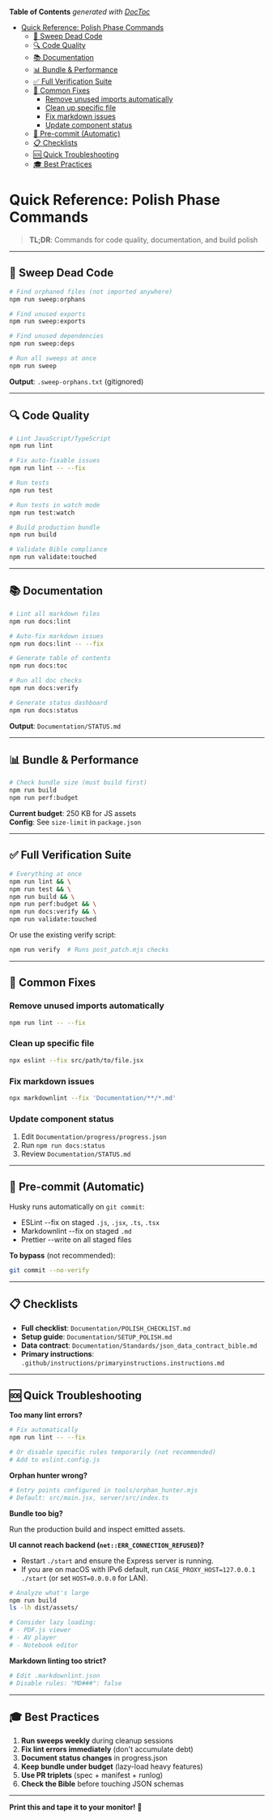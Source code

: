 <!-- START doctoc generated TOC please keep comment here to allow auto update -->
<!-- DON'T EDIT THIS SECTION, INSTEAD RE-RUN doctoc TO UPDATE -->
**Table of Contents**  *generated with [DocToc](https://github.com/thlorenz/doctoc)*

- [Quick Reference: Polish Phase Commands](#quick-reference-polish-phase-commands)
  - [🧹 Sweep Dead Code](#-sweep-dead-code)
  - [🔍 Code Quality](#-code-quality)
  - [📚 Documentation](#-documentation)
  - [📊 Bundle & Performance](#-bundle--performance)
  - [✅ Full Verification Suite](#-full-verification-suite)
  - [🎨 Common Fixes](#-common-fixes)
    - [Remove unused imports automatically](#remove-unused-imports-automatically)
    - [Clean up specific file](#clean-up-specific-file)
    - [Fix markdown issues](#fix-markdown-issues)
    - [Update component status](#update-component-status)
  - [🚦 Pre-commit (Automatic)](#-pre-commit-automatic)
  - [📋 Checklists](#-checklists)
  - [🆘 Quick Troubleshooting](#-quick-troubleshooting)
  - [🎓 Best Practices](#-best-practices)

<!-- END doctoc generated TOC please keep comment here to allow auto update -->

# Quick Reference: Polish Phase Commands

> **TL;DR**: Commands for code quality, documentation, and build polish

---

## 🧹 Sweep Dead Code

```bash
# Find orphaned files (not imported anywhere)
npm run sweep:orphans

# Find unused exports
npm run sweep:exports

# Find unused dependencies
npm run sweep:deps

# Run all sweeps at once
npm run sweep
```

**Output**: `.sweep-orphans.txt` (gitignored)

---

## 🔍 Code Quality

```bash
# Lint JavaScript/TypeScript
npm run lint

# Fix auto-fixable issues
npm run lint -- --fix

# Run tests
npm run test

# Run tests in watch mode
npm run test:watch

# Build production bundle
npm run build

# Validate Bible compliance
npm run validate:touched
```

---

## 📚 Documentation

```bash
# Lint all markdown files
npm run docs:lint

# Auto-fix markdown issues
npm run docs:lint -- --fix

# Generate table of contents
npm run docs:toc

# Run all doc checks
npm run docs:verify

# Generate status dashboard
npm run docs:status
```

**Output**: `Documentation/STATUS.md`

---

## 📊 Bundle & Performance

```bash
# Check bundle size (must build first)
npm run build
npm run perf:budget
```

**Current budget**: 250 KB for JS assets  
**Config**: See `size-limit` in `package.json`

---

## ✅ Full Verification Suite

```bash
# Everything at once
npm run lint && \
npm run test && \
npm run build && \
npm run perf:budget && \
npm run docs:verify && \
npm run validate:touched
```

Or use the existing verify script:

```bash
npm run verify  # Runs post_patch.mjs checks
```

---

## 🎨 Common Fixes

### Remove unused imports automatically

```bash
npm run lint -- --fix
```

### Clean up specific file

```bash
npx eslint --fix src/path/to/file.jsx
```

### Fix markdown issues

```bash
npx markdownlint --fix 'Documentation/**/*.md'
```

### Update component status

1. Edit `Documentation/progress/progress.json`
2. Run `npm run docs:status`
3. Review `Documentation/STATUS.md`

---

## 🚦 Pre-commit (Automatic)

Husky runs automatically on `git commit`:

- ESLint --fix on staged `.js`, `.jsx`, `.ts`, `.tsx`
- Markdownlint --fix on staged `.md`
- Prettier --write on all staged files

**To bypass** (not recommended):

```bash
git commit --no-verify
```

---

## 📋 Checklists

- **Full checklist**: `Documentation/POLISH_CHECKLIST.md`
- **Setup guide**: `Documentation/SETUP_POLISH.md`
- **Data contract**: `Documentation/Standards/json_data_contract_bible.md`
- **Primary instructions**: `.github/instructions/primaryinstructions.instructions.md`

---

## 🆘 Quick Troubleshooting

**Too many lint errors?**

```bash
# Fix automatically
npm run lint -- --fix

# Or disable specific rules temporarily (not recommended)
# Add to eslint.config.js
```

**Orphan hunter wrong?**

```bash
# Entry points configured in tools/orphan_hunter.mjs
# Default: src/main.jsx, server/src/index.ts
```

**Bundle too big?**

Run the production build and inspect emitted assets.

**UI cannot reach backend (`net::ERR_CONNECTION_REFUSED`)?**

- Restart `./start` and ensure the Express server is running.
- If you are on macOS with IPv6 default, run `CASE_PROXY_HOST=127.0.0.1 ./start` (or set `HOST=0.0.0.0` for LAN).

```bash
# Analyze what's large
npm run build
ls -lh dist/assets/

# Consider lazy loading:
# - PDF.js viewer
# - AV player
# - Notebook editor
```

**Markdown linting too strict?**

```bash
# Edit .markdownlint.json
# Disable rules: "MD###": false
```

---

## 🎓 Best Practices

1. **Run sweeps weekly** during cleanup sessions
2. **Fix lint errors immediately** (don't accumulate debt)
3. **Document status changes** in progress.json
4. **Keep bundle under budget** (lazy-load heavy features)
5. **Use PR triplets** (spec + manifest + runlog)
6. **Check the Bible** before touching JSON schemas

---

**Print this and tape it to your monitor!** 📌
